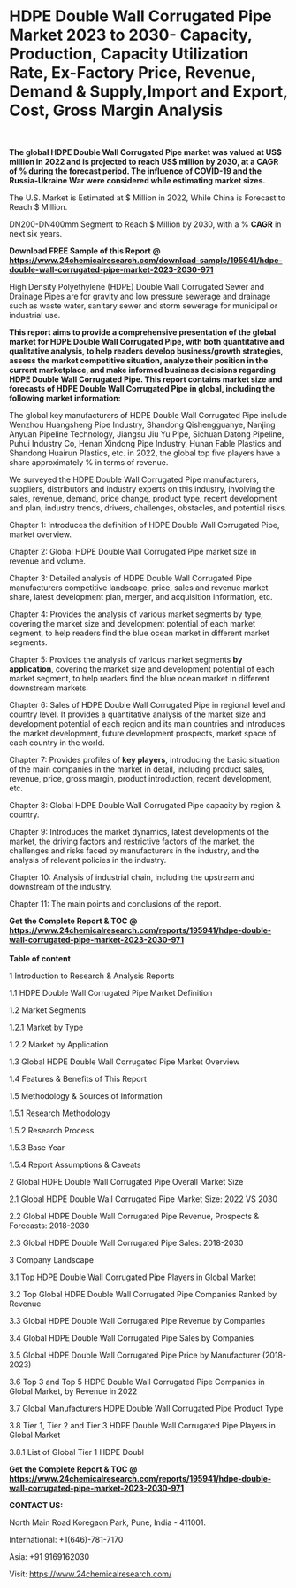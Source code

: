 <h1>HDPE Double Wall Corrugated Pipe Market 2023 to 2030- Capacity, Production, Capacity Utilization Rate, Ex-Factory Price, Revenue, Demand & Supply,Import and Export, Cost, Gross Margin Analysis</h1><br/><p><strong>The global HDPE Double Wall Corrugated Pipe market was valued at US$ million in 2022 and is projected to reach US$ million by 2030, at a <strong>CAGR</strong> of % during the forecast period. The influence of COVID-19 and the Russia-Ukraine War were considered while estimating market sizes.</strong></p><p>The U.S. Market is Estimated at $ Million in 2022, While China is Forecast to Reach $ Million.</p><p>DN200-DN400mm Segment to Reach $ Million by 2030, with a % <strong>CAGR</strong> in next six years.</p><div><b>Download FREE Sample of this Report @ <a href="https://www.24chemicalresearch.com/download-sample/195941/hdpe-double-wall-corrugated-pipe-market-2023-2030-971">https://www.24chemicalresearch.com/download-sample/195941/hdpe-double-wall-corrugated-pipe-market-2023-2030-971</a></b></div><p>High Density Polyethylene (HDPE) Double Wall Corrugated Sewer and Drainage Pipes are for gravity and low pressure sewerage and drainage such as waste water, sanitary sewer and storm sewerage for municipal or industrial use.</p><p><strong>This report aims to provide a comprehensive presentation of the global market for HDPE Double Wall Corrugated Pipe, with both quantitative and qualitative analysis, to help readers develop business/growth strategies, assess the market competitive situation, analyze their position in the current marketplace, and make informed business decisions regarding HDPE Double Wall Corrugated Pipe. This report contains market size and forecasts of HDPE Double Wall Corrugated Pipe in global, including the following market information:</strong></p><p>The global key manufacturers of HDPE Double Wall Corrugated Pipe include Wenzhou Huangsheng Pipe Industry, Shandong Qishengguanye, Nanjing Anyuan Pipeline Technology, Jiangsu Jiu Yu Pipe, Sichuan Datong Pipeline, Puhui Industry Co, Henan Xindong Pipe Industry, Hunan Fable Plastics and Shandong Huairun Plastics, etc. in 2022, the global top five players have a share approximately % in terms of revenue.</p><p>We surveyed the HDPE Double Wall Corrugated Pipe manufacturers, suppliers, distributors and industry experts on this industry, involving the sales, revenue, demand, price change, product type, recent development and plan, industry trends, drivers, challenges, obstacles, and potential risks.</p><p>Chapter 1: Introduces the definition of HDPE Double Wall Corrugated Pipe, market overview.</p><p>Chapter 2: Global HDPE Double Wall Corrugated Pipe market size in revenue and volume.</p><p>Chapter 3: Detailed analysis of HDPE Double Wall Corrugated Pipe manufacturers competitive landscape, price, sales and revenue market share, latest development plan, merger, and acquisition information, etc.</p><p>Chapter 4: Provides the analysis of various market segments by type, covering the market size and development potential of each market segment, to help readers find the blue ocean market in different market segments.</p><p>Chapter 5: Provides the analysis of various market segments <strong>by application</strong>, covering the market size and development potential of each market segment, to help readers find the blue ocean market in different downstream markets.</p><p>Chapter 6: Sales of HDPE Double Wall Corrugated Pipe in regional level and country level. It provides a quantitative analysis of the market size and development potential of each region and its main countries and introduces the market development, future development prospects, market space of each country in the world.</p><p>Chapter 7: Provides profiles of <strong>key players</strong>, introducing the basic situation of the main companies in the market in detail, including product sales, revenue, price, gross margin, product introduction, recent development, etc.</p><p>Chapter 8: Global HDPE Double Wall Corrugated Pipe capacity by region & country.</p><p>Chapter 9: Introduces the market dynamics, latest developments of the market, the driving factors and restrictive factors of the market, the challenges and risks faced by manufacturers in the industry, and the analysis of relevant policies in the industry.</p><p>Chapter 10: Analysis of industrial chain, including the upstream and downstream of the industry.</p><p>Chapter 11: The main points and conclusions of the report.</p><div><b>Get the Complete Report & TOC @ <a href="https://www.24chemicalresearch.com/reports/195941/hdpe-double-wall-corrugated-pipe-market-2023-2030-971">https://www.24chemicalresearch.com/reports/195941/hdpe-double-wall-corrugated-pipe-market-2023-2030-971</a></b></div><br><b>Table of content</b><p>1 Introduction to Research & Analysis Reports<br />
 
  1.1 HDPE Double Wall Corrugated Pipe Market Definition<br />
 
  1.2 Market Segments<br />
 
  1.2.1 Market by Type<br />
 
  1.2.2 Market by Application<br />
 
  1.3 Global HDPE Double Wall Corrugated Pipe Market Overview<br />
 
  1.4 Features & Benefits of This Report<br />
 
  1.5 Methodology & Sources of Information<br />
 
  1.5.1 Research Methodology<br />
 
  1.5.2 Research Process<br />
 
  1.5.3 Base Year<br />
 
  1.5.4 Report Assumptions & Caveats<br />
 
 2 Global HDPE Double Wall Corrugated Pipe Overall Market Size<br />
 
  2.1 Global HDPE Double Wall Corrugated Pipe Market Size: 2022 VS 2030<br />
 
  2.2 Global HDPE Double Wall Corrugated Pipe Revenue, Prospects & Forecasts: 2018-2030<br />
 
  2.3 Global HDPE Double Wall Corrugated Pipe Sales: 2018-2030<br />
 
 3 Company Landscape<br />
 
  3.1 Top HDPE Double Wall Corrugated Pipe Players in Global Market<br />
 
  3.2 Top Global HDPE Double Wall Corrugated Pipe Companies Ranked by Revenue<br />
 
  3.3 Global HDPE Double Wall Corrugated Pipe Revenue by Companies<br />
 
  3.4 Global HDPE Double Wall Corrugated Pipe Sales by Companies<br />
 
  3.5 Global HDPE Double Wall Corrugated Pipe Price by Manufacturer (2018-2023)<br />
 
  3.6 Top 3 and Top 5 HDPE Double Wall Corrugated Pipe Companies in Global Market, by Revenue in 2022<br />
 
  3.7 Global Manufacturers HDPE Double Wall Corrugated Pipe Product Type<br />
 
  3.8 Tier 1, Tier 2 and Tier 3 HDPE Double Wall Corrugated Pipe Players in Global Market<br />
 
  3.8.1 List of Global Tier 1 HDPE Doubl<br><div><b>Get the Complete Report & TOC @ <a href="https://www.24chemicalresearch.com/reports/195941/hdpe-double-wall-corrugated-pipe-market-2023-2030-971">https://www.24chemicalresearch.com/reports/195941/hdpe-double-wall-corrugated-pipe-market-2023-2030-971</a></b></div></p>
 
 <b>CONTACT US:</b><br>
 
 North Main Road Koregaon Park, Pune, India - 411001.<br/>
 
 International: +1(646)-781-7170<br/>
 
 Asia: +91 9169162030<br/>
 
 Visit: <a href="https://www.24chemicalresearch.com/">https://www.24chemicalresearch.com/</a>
 
 <br>